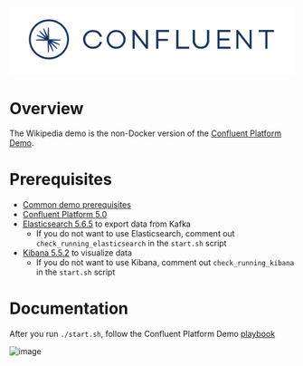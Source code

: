 ![image](../images/confluent-logo-300-2.png)

# Overview

The Wikipedia demo is the non-Docker version of the [Confluent Platform Demo](https://docs.confluent.io/current/tutorials/cp-demo/docs/index.html).

# Prerequisites

* [Common demo prerequisites](https://github.com/confluentinc/examples#prerequisites)
* [Confluent Platform 5.0](https://www.confluent.io/download/)
* [Elasticsearch 5.6.5](https://www.elastic.co/downloads/past-releases/elasticsearch-5-6-5) to export data from Kafka
  * If you do not want to use Elasticsearch, comment out ``check_running_elasticsearch`` in the ``start.sh`` script
* [Kibana 5.5.2](https://www.elastic.co/downloads/past-releases/kibana-5-5-2) to visualize data
  * If you do not want to use Kibana, comment out ``check_running_kibana`` in the ``start.sh`` script

# Documentation

After you run `./start.sh`, follow the Confluent Platform Demo [playbook](https://docs.confluent.io/current/tutorials/cp-demo/docs/index.html)

![image](images/wikipedia-dashboard.png)
